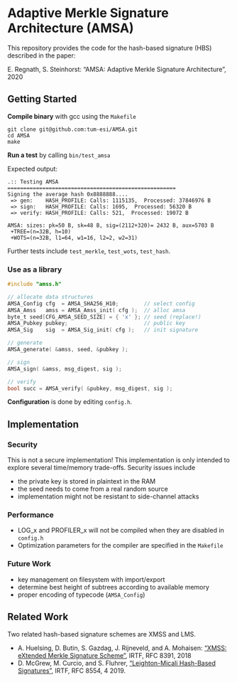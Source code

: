 

# Adaptive Merkle Signature Architecture (AMSA)

This repository provides the code for the hash-based signature (HBS) described in the paper:

E. Regnath, S. Steinhorst: “AMSA: Adaptive Merkle Signature Architecture”, 2020



## Getting Started

**Compile binary** with gcc using the `Makefile`
```
git clone git@github.com:tum-esi/AMSA.git
cd AMSA
make
```

**Run a test** by calling `bin/test_amsa`

Expected output:
```
.:: Testing AMSA
=====================================================
Signing the average hash 0x8888888.... 
 => gen:    HASH_PROFILE: Calls: 1115135,  Processed: 37846976 B
 => sign:   HASH_PROFILE: Calls: 1695,  Processed: 56320 B
 => verify: HASH_PROFILE: Calls: 521,  Processed: 19072 B

AMSA: sizes: pk=50 B, sk=48 B, sig=(2112+320)= 2432 B, aux=5703 B
 +TREE=(n=32B, h=10)
 +WOTS=(n=32B, l1=64, w1=16, l2=2, w2=31)
```

Further tests include `test_merkle`, `test_wots`, `test_hash`.



### Use as a library
```c
#include "amss.h"

// allocate data structures
AMSA_Config cfg  = AMSA_SHA256_H10;        // select config
AMSA_Amss   amss = AMSA_Amss_init( cfg );  // alloc amsa
byte_t seed[CFG_AMSA_SEED_SIZE] = { 'x' }; // seed (replace!)
AMSA_Pubkey pubkey;                        // public key
AMSA_Sig    sig  = AMSA_Sig_init( cfg );   // init signature

// generate
AMSA_generate( &amss, seed, &pubkey );

// sign
AMSA_sign( &amss, msg_digest, sig );

// verify
bool succ = AMSA_verify( &pubkey, msg_digest, sig );
```


**Configuration** is done by editing `config.h`.




## Implementation

### Security
This is not a secure implementation! This implementation is only intended to explore several time/memory trade-offs. Security issues include

* the private key is stored in plaintext in the RAM
* the seed needs to come from a real random source
* implementation might not be resistant to side-channel attacks


### Performance
* LOG_x and PROFILER_x will not be compiled when they are disabled in `config.h`
* Optimization parameters for the compiler are specified in the `Makefile`



### Future Work
* key management on filesystem with import/export
* determine best height of subtrees according to available memory
* proper encoding of typecode (`AMSA_Config`)






## Related Work
Two related hash-based signature schemes are XMSS and LMS.

* A. Huelsing, D. Butin, S. Gazdag, J. Rijneveld, and A. Mohaisen: [“XMSS: eXtended Merkle Signature Scheme”](https://tools.ietf.org/html/rfc8391), IRTF, RFC 8391, 2018
* D. McGrew, M. Curcio, and S. Fluhrer, [“Leighton-Micali Hash-Based Signatures”](https://tools.ietf.org/html/rfc8554), IRTF, RFC 8554, 4 2019.





